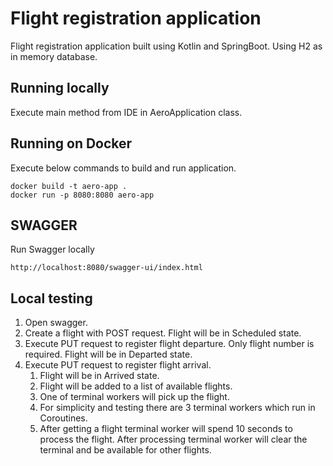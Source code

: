 # Flight registration application

Flight registration application built using Kotlin and SpringBoot. Using H2 as in memory database.

## Running locally

Execute main method from IDE in AeroApplication class.

## Running on Docker

Execute below commands to build and run application.

```shell
docker build -t aero-app . 
docker run -p 8080:8080 aero-app 
```

## SWAGGER

Run Swagger locally

```shell
http://localhost:8080/swagger-ui/index.html
```

## Local testing
1. Open swagger.
2. Create a flight with POST request. Flight will be in Scheduled state. 
3. Execute PUT request to register flight departure. Only flight number is required. Flight will be in Departed state.
4. Execute PUT request to register flight arrival.
   1. Flight will be in Arrived state. 
   2. Flight will be added to a list of available flights.
   3. One of terminal workers will pick up the flight.
   4. For simplicity and testing there are 3 terminal workers which run in Coroutines.
   5. After getting a flight terminal worker will spend 10 seconds to process the flight. 
   After processing terminal worker will clear the terminal and be available for other flights.
